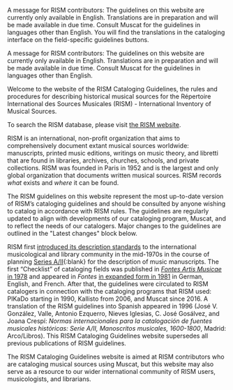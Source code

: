 
<article class="notification is-danger is-light">
    <p>A message for RISM contributors: The guidelines on this website are currently only available in English. Translations are in preparation and will be made available in due time. Consult Muscat for the guidelines in languages other than English. You will find the translations in the cataloging interface on the field-specific guidelines buttons.</p>
</article>  

<article class="notification is-danger">
    <p>A message for RISM contributors: The guidelines on this website are currently only available in English. Translations are in preparation and will be made available in due time. Consult Muscat for the guidelines in languages other than English. </p>
</article>  

Welcome to the website of the RISM Cataloging Guidelines, the rules and procedures for describing historical musical sources for the Répertoire International des Sources Musicales (RISM) - International Inventory of Musical Sources.  

<article class="notification is-warning is-light">
    <p>To search the RISM database, please visit <a href="https://rism.info/index.html">the RISM website</a>.</p>
</article>

RISM is an international, non-profit organization that aims to comprehensively document extant musical sources worldwide: manuscripts, printed music editions, writings on music theory, and libretti that are found in libraries, archives, churches, schools, and private collections. RISM was founded in Paris in 1952 and is the largest and only global organization that documents written musical sources. RISM records _what_ exists and _where_ it can be found.  

The RISM guidelines on this website represent the most up-to-date version of RISM’s cataloging guidelines and should be consulted by anyone wishing to catalog in accordance with RISM rules. The guidelines are regularly updated to align with developments of our cataloging program, Muscat, and to reflect the needs of our catalogers. Major changes to the guidelines are outlined in the "Latest changes" block below.

RISM first [introduced its description standards](https://www.jstor.org/stable/23506213) to the international musicological and library community in the mid-1970s in the course of planning [Series A/II](https://rism.info/publications.html#aii-music-manuscripts-after-1600){:blank} for the description of music manuscripts. The first “Checklist” of cataloging fields was published in [_Fontes Artis Musicae_ in 1978]( https://www.jstor.org/stable/23505235) and appeared in _Fontes_ [in expanded form in 1981](https://www.jstor.org/stable/23505778) in German, English, and French. After that, the guidelines were circulated to RISM catalogers in connection with the cataloging programs that RISM used: PIKaDo starting in 1990, Kallisto from 2006, and Muscat since 2016. A translation of the RISM guidelines into Spanish appeared in 1996 (José V. González, Valle, Antonio Ezquerro, Nieves Iglesias, C. José Gosálvez, and Joana Crespí: _Normas internacionales para la catalogación de fuentes musicales históricas: Serie A/II, Manoscritos musicales, 1600-1800_, Madrid: Arco/Libros). This RISM Cataloging Guidelines website supersedes all previous publications of RISM guidelines.  

The RISM Cataloging Guidelines website is aimed at RISM contributors who are cataloging musical sources using Muscat, but this website may also serve as a resource to our wider international community of RISM users, musicologists, and librarians.  
